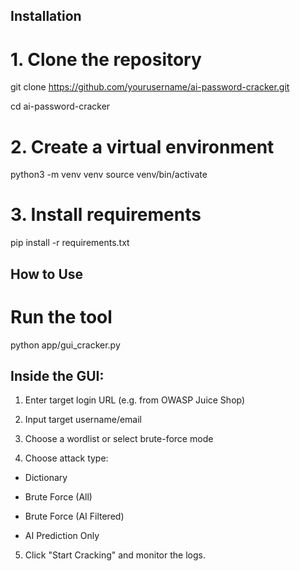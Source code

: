 ## Installation

# 1. Clone the repository
git clone https://github.com/yourusername/ai-password-cracker.git

cd ai-password-cracker

# 2. Create a virtual environment
python3 -m venv venv
source venv/bin/activate

# 3. Install requirements
pip install -r requirements.txt

## How to Use
# Run the tool
python app/gui_cracker.py

## Inside the GUI:
1. Enter target login URL (e.g. from OWASP Juice Shop)

2. Input target username/email

3. Choose a wordlist or select brute-force mode

4. Choose attack type:

- Dictionary

- Brute Force (All)

- Brute Force (AI Filtered)

- AI Prediction Only

5. Click "Start Cracking" and monitor the logs.
